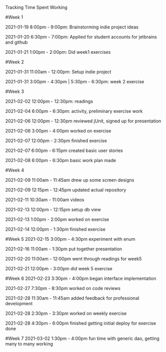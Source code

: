 Tracking Time Spent Working

#Week 1

2021-01-19 8:00pm - 9:00pm: Brainstorming indie project ideas

2021-01-20 6:30pm - 7:00pm: Applied for student accounts for jetbrains and github

2021-01-21 1:00pm - 2:00pm: Did week1 exercises

#Week 2

2021-01-31 11:00am - 12:00pm: Setup indie project

2021-01-31 3:00pm - 4:30pm | 5:30pm - 6:30pm: week 2 exercise

#Week 3

2021-02-02 12:00pm - 12:30pm: readings

2021-02-04 6:00pm - 6:30pm: activity, preliminary exercise work

2021-02-06 12:00pm - 12:30pm reviewed jUnit, signed up for presentation

2021-02-06 3:00pm - 4:00pm worked on exercise

2021-02-07 12:00pm - 2:30pm finished exercise

2021-02-07 6:00pm - 6:15pm created basic user stories

2021-02-08 6:00pm - 6:30pm basic work plan made

#Week 4

2021-02-09 11:00am - 11:45am drew up some screen designs

2021-02-09 12:15pm - 12:45pm updated actual repository

2021-02-11 10:30am - 11:00am videos

2021-02-13 12:00pm - 12:15pm setup db view

2021-02-13 1:00pm - 2:00pm worked on exercise

2021-02-14 12:00pm - 1:30pm finished exercise

#Week 5
2021-02-15 3:00pm - 4:30pm experiment with enum

2021-02-16 11:00am - 1:30pm put together presentation

2021-02-20 11:00am - 12:00pm went through readings for week5

2021-02-21 12:00pm - 3:00pm did week 5 exercise

#Week 6
2021-02-23 3:30pm - 4:00pm began interface implementation

2021-02-27 7:30pm - 8:30pm worked on code reviews

2021-02-28 11:30am - 11:45am added feedback for professional development

2021-02-28 2:30pm - 3:30pm worked on weekly exercise

2021-02-28 4:30pm - 6:00pm finished getting initial deploy for exercise done

#Week 7
2021-03-02 1:30pm - 4:00pm fun time with generic dao, getting many to many working